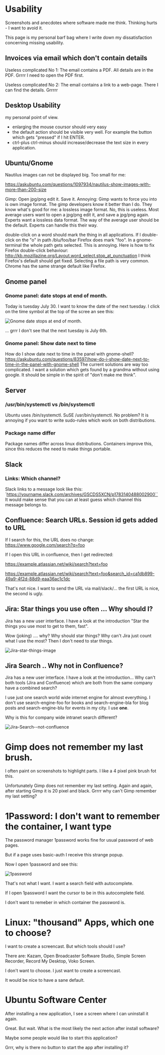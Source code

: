# Usability

Screenshots and anecdotes where software made me think. Thinking hurts - I want to avoid it.

This page is my personal barf bag where I write down my dissatisfaction concerning missing usability.

## Invoices via email which don't contain details

Useless complicated No 1: The email contains a PDF. All details are in the PDF. Grrrr I need to open the PDF first.


Useless complicated No 2: The email contains a link to a web-page. There I can find the details. Grrrrr

## Desktop Usability

my personal point of view.

- enlarging the mouse coursor should very easy
- the default action should be visible very well. For example the button which gets "pressed" if I hit ENTER.
- ctrl-plus ctrl-minus should increase/decrease the text size in every application.



## Ubuntu/Gnome


Nautilus images can not be displayed big. Too small for me:

https://askubuntu.com/questions/1097934/nautilus-show-images-with-more-than-200-size



Gimp: Open jpg/png edit it. Save it. Annoying: Gimp wants to force you into is own image format. The gimp developers know it better than I do. They know what's good for me: a lossless image format. No, this is useless. Most average users want to open a jpg/png edit it, and save a jpg/png again. Experts want a lossless data format. The way of the average user should be the default. Experts can handle this their way.



double-click on a word should mark the thing in all applications. If I double-click on the "o" in path /blu/foo/bar Firefox does mark "foo". In a gnome-terminal the whole path gets selected. This is annoying. Here is how to fix Firefox double-click behaviour: http://kb.mozillazine.org/Layout.word_select.stop_at_punctuation I think Firefox's default should get fixed. Selecting a file path is very common. Chrome has the same strange default like Firefox.




## Gnome panel

### Gnome panel: date stops at end of month.

Today is tuesday July 30. I want to know the date of the next tuesday.
I click on the time symbol at the top of the scree an see this:

![Gnome date stops at end of month.](gnome-date-stops-at-end-of-month.png)

... grrr I don't see that the next tuesday is July 6th.

### Gnome panel: Show date next to time

How do I show date next to time in the panel with gnome-shell? https://askubuntu.com/questions/83597/how-do-i-show-date-next-to-time-in-the-panel-with-gnome-shell The current solutions are way too complicated. I want a solution which gets found by a grandma without using google. It should be simple in the spirit of "don't make me think".

## Server

### /usr/bin/systemctl vs /bin/systemctl

Ubuntu uses /bin/systemctl. SuSE /usr/bin/systemctl. No problem? It is annoying if you want to write sudo-rules which work on both distributions.

### Package name differ

Package names differ across linux distributions. Containers improve this, since this reduces the need to make things portable.


## Slack

### Links: Which channel?

Slack links to a message look like this: `https://yourname.slack.com/archives/GSCDS5XCN/p1783140488002900``
It would make sense that you can at least guess which channel this message belongs to.

## Confluence: Search URLs. Session id gets added to URL

If I search for this, the URL does no change: https://www.google.com/search?q=foo

If I open this URL in confluence, then I get redirected:

https://example.atlassian.net/wiki/search?text=foo

https://example.atlassian.net/wiki/search?text=foo&search_id=ca1db899-49a9-4f2d-88d9-eaa36ac1c1dc

That's not nice. I want to send the URL via mail/slack/... the first URL is nice, the second is ugly.



## Jira: Star things you use often ... Why should I?

Jira has a new user interface. I have a look at the introduction "Star the things you use most to get to them, fast".

Wow (joking) .... why? Why should star things? Why can't Jira just count what I use the most? Then I don't need to star things.

![Jira-star-things-image](jira-star-things.png)

## Jira Search .. Why not in Confluence?

Jira has a new user interface. I have a look at the introduction... Why can't both tools (Jira and Confluence) which are both from the same company have a combined search?

I use just one search world wide internet engine for almost everything. I don't use search-engine-foo for books and search-engine-bla for blog posts and search-engine-blu for events in my city. I use **one**.

Why is this for company wide intranet search different?

![Jira-Search--not-confluence](jira-search-wow.png)

# Gimp does not remember my last brush.

I often paint on screenshots to highlight parts. I like a 4 pixel pink brush fot this.

Unfortunately Gimp does not remember my last setting. Again and again, after starting Gimp
it is 20 pixel and black. Grrrr why can't Gimp remember my last setting?

# 1Password: I don't want to remember the container, I want type

The password manager 1password works fine for usual password of web pages.

But if a page uses basic-auth I receive this strange popup. 

Now I open 1password and see this:

![1password](1password-no-search.png)

That's not what I want. I want a search field with autocomplete.

If I open 1password I want the cursor to be in this autocomplete field.

I don't want to remeber in which container the password is.

# Linux: "thousand" Apps, which one to choose?

I want to create a screencast. But which tools should I use?

There are: Kazam, Open Broadcaster Software Studio, Simple Screen Recorder, Record My Desktop, Voko Screen.

I don't want to choose. I just want to create a screencast.

It would be nice to have a sane default.

# Ubuntu Software Center
After installing a new application, I see a screen where I can uninstall it again.

Great. But wait. What is the most likely the next action after install software?

Maybe some people would like to start this application?

Grrr, why is there no button to start the app after installing it?
